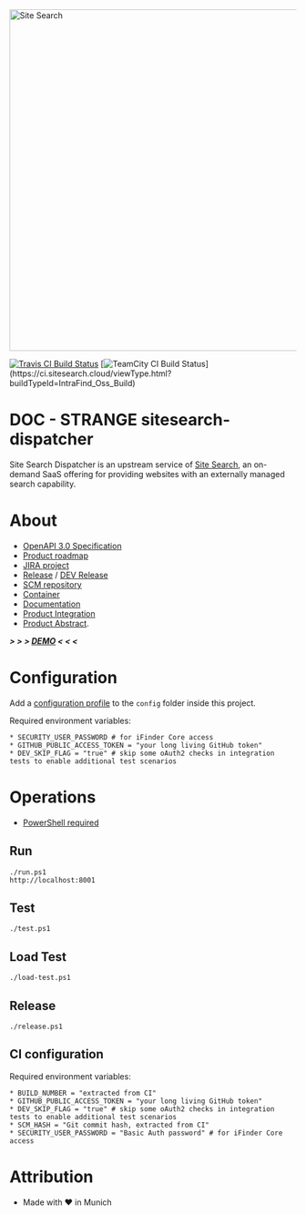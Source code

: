 <img src="https://api.sitesearch.cloud/theme/logo.png" alt="Site Search" width="600" style="max-width:100%;">

[![Travis CI Build Status](https://travis-ci.org/intrafind/if-sitesearch.svg)](https://travis-ci.org/intrafind/if-sitesearch)
[![TeamCity CI Build Status](https://ci.sitesearch.cloud/app/rest/builds/buildType(id:IntraFind_Oss_Build)/statusIcon)](https://ci.sitesearch.cloud/viewType.html?buildTypeId=IntraFind_Oss_Build)

DOC - STRANGE
sitesearch-dispatcher
=
Site Search Dispatcher is an upstream service of [Site Search](https://api.sitesearch.cloud), 
an on-demand SaaS offering for providing websites with an externally managed search capability. 

# About

* [OpenAPI 3.0 Specification](https://api.sitesearch.cloud/swagger-ui.html)
* [Product roadmap](http://if-wiki:8090/pages/viewpage.action?pageId=14714226)
* [JIRA project](http://jira/projects/SITESEARCH)
* [Release](https://api.sitesearch.cloud) / [DEV Release](https://dev.sitesearch.cloud)
* [SCM repository](http://ml-if-git/sitesearch/if-sitesearch)
* [Container](http://ml-if-git/sitesearch/docker-container)
* [Documentation](https://github.com/intrafind/if-sitesearch/blob/master/docs/faq.md)
* [Product Integration](https://github.com/intrafind/if-sitesearch/blob/master/docs/Site%20Search%20Product%20Overview.pdf)
* [Product Abstract](http://if-wiki:8090/pages/viewpage.action?pageId=14714226).
    
***> > > [DEMO](https://api.sitesearch.cloud) < < <***    
    
# Configuration

Add a [configuration profile](https://docs.spring.io/spring-boot/docs/current/reference/html/boot-features-external-config.html#boot-features-external-config-profile-specific-properties) 
to the `config` folder inside this project.

Required environment variables:

    * SECURITY_USER_PASSWORD # for iFinder Core access 
    * GITHUB_PUBLIC_ACCESS_TOKEN = "your long living GitHub token"
    * DEV_SKIP_FLAG = "true" # skip some oAuth2 checks in integration tests to enable additional test scenarios   

# Operations

* [PowerShell required](https://github.com/PowerShell/PowerShell)

## Run 
    ./run.ps1
    http://localhost:8001
    
## Test
    ./test.ps1

## Load Test
    ./load-test.ps1

## Release
    ./release.ps1
    
## CI configuration
Required environment variables:

    * BUILD_NUMBER = "extracted from CI"
    * GITHUB_PUBLIC_ACCESS_TOKEN = "your long living GitHub token"
    * DEV_SKIP_FLAG = "true" # skip some oAuth2 checks in integration tests to enable additional test scenarios
    * SCM_HASH = "Git commit hash, extracted from CI"
    * SECURITY_USER_PASSWORD = "Basic Auth password" # for iFinder Core access   
    
# Attribution
* Made with ♥ in Munich